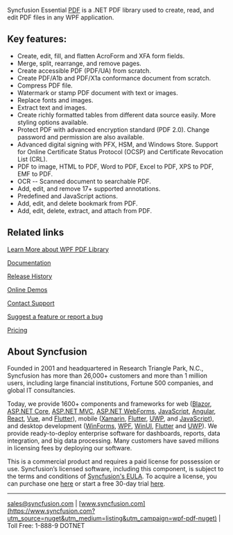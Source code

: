 Syncfusion Essential [PDF](https://www.syncfusion.com/pdf-framework/net?utm_source=nuget&utm_medium=listing&utm_campaign=wpf-pdf-nuget) is a .NET PDF library used to create, read, and edit PDF files in any WPF application.

## Key features:
* Create, edit, fill, and flatten AcroForm and XFA form fields.
* Merge, split, rearrange, and remove pages.
* Create accessible PDF (PDF/UA) from scratch.
* Create PDF/A1b and PDF/X1a conformance document from scratch.
* Compress PDF file.
* Watermark or stamp PDF document with text or images.
* Replace fonts and images.
* Extract text and images.
* Create richly formatted tables from different data source easily. More styling options available.
* Protect PDF with advanced encryption standard (PDF 2.0). Change password and permission are also available.
* Advanced digital signing with PFX, HSM, and Windows Store. Support for Online Certificate Status Protocol (OCSP) and Certificate Revocation List (CRL).
* PDF to image, HTML to PDF, Word to PDF, Excel to PDF, XPS to PDF, EMF to PDF.
* OCR -- Scanned document to searchable PDF.
* Add, edit, and remove 17+ supported annotations.
* Predefined and JavaScript actions.
* Add, edit, and delete bookmark from PDF.
* Add, edit, delete, extract, and attach from PDF.

## Related links
[Learn More about WPF PDF Library](https://www.syncfusion.com/pdf-framework/net?utm_source=nuget&utm_medium=listing&utm_campaign=wpf-pdf-nuget)

[Documentation](http://help.syncfusion.com/file-formats/pdf/?utm_source=nuget&utm_medium=listing&utm_campaign=wpf-pdf-nuget)

[Release History](https://help.syncfusion.com/wpf/release-notes/v19.4.0.50?utm_source=nuget&utm_medium=listing&utm_campaign=wpf-pdf-nuget)

[Online Demos](https://github.com/syncfusion/wpf-demos?utm_source=nuget&utm_medium=listing&utm_campaign=wpf-pdf-nuget)

[Contact Support](https://www.syncfusion.com/support/directtrac/incidents/newincident/?utm_source=nuget&utm_medium=listing&utm_campaign=wpf-pdf-nuget)

[Suggest a feature or report a bug](https://www.syncfusion.com/feedback/wpf?utm_source=nuget&utm_medium=listing&utm_campaign=wpf-pdf-nuget)

[Pricing](https://www.syncfusion.com/sales/products/wpf?utm_source=nuget&utm_medium=listing&utm_campaign=wpf-pdf-nuget)

## About Syncfusion
Founded in 2001 and headquartered in Research Triangle Park, N.C., Syncfusion has more than 26,000+ customers and more than 1 million users, including large financial institutions, Fortune 500 companies, and global IT consultancies.

Today, we provide 1600+ components and frameworks for web ([Blazor](https://www.syncfusion.com/blazor-components?utm_source=nuget&utm_medium=listing&utm_campaign=wpf-pdf-nuget), [ASP.NET Core](https://www.syncfusion.com/aspnet-core-ui-controls?utm_source=nuget&utm_medium=listing&utm_campaign=wpf-pdf-nuget), [ASP.NET MVC](https://www.syncfusion.com/aspnet-mvc-ui-controls?utm_source=nuget&utm_medium=listing&utm_campaign=wpf-pdf-nuget), [ASP.NET WebForms](https://www.syncfusion.com/jquery/aspnet-webforms-ui-controls?utm_source=nuget&utm_medium=listing&utm_campaign=wpf-pdf-nuget), [JavaScript](https://www.syncfusion.com/javascript-ui-controls?utm_source=nuget&utm_medium=listing&utm_campaign=wpf-pdf-nuget), [Angular](https://www.syncfusion.com/angular-ui-components?utm_source=nuget&utm_medium=listing&utm_campaign=wpf-pdf-nuget), [React](https://www.syncfusion.com/react-ui-components?utm_source=nuget&utm_medium=listing&utm_campaign=wpf-pdf-nuget), [Vue](https://www.syncfusion.com/vue-ui-components?utm_source=nuget&utm_medium=listing&utm_campaign=wpf-pdf-nuget), and [Flutter](https://www.syncfusion.com/flutter-widgets?utm_source=nuget&utm_medium=listing&utm_campaign=wpf-pdf-nuget)), mobile ([Xamarin](https://www.syncfusion.com/xamarin-ui-controls?utm_source=nuget&utm_medium=listing&utm_campaign=wpf-pdf-nuget), [Flutter](https://www.syncfusion.com/flutter-widgets?utm_source=nuget&utm_medium=listing&utm_campaign=wpf-pdf-nuget), [UWP](https://www.syncfusion.com/uwp-ui-controls?utm_source=nuget&utm_medium=listing&utm_campaign=wpf-pdf-nuget), and [JavaScript](https://www.syncfusion.com/javascript-ui-controls?utm_source=nuget&utm_medium=listing&utm_campaign=wpf-pdf-nuget)), and desktop development ([WinForms](https://www.syncfusion.com/winforms-ui-controls?utm_source=nuget&utm_medium=listing&utm_campaign=wpf-pdf-nuget), [WPF](https://www.syncfusion.com/wpf-ui-controls?utm_source=nuget&utm_medium=listing&utm_campaign=wpf-pdf-nuget), [WinUI](https://www.syncfusion.com/winui-controls?utm_source=nuget&utm_medium=listing&utm_campaign=wpf-pdf-nuget), [Flutter](https://www.syncfusion.com/flutter-widgets?utm_source=nuget&utm_medium=listing&utm_campaign=wpf-pdf-nuget) and [UWP](https://www.syncfusion.com/uwp-ui-controls?utm_source=nuget&utm_medium=listing&utm_campaign=wpf-pdf-nuget)). We provide ready-to-deploy enterprise software for dashboards, reports, data integration, and big data processing. Many customers have saved millions in licensing fees by deploying our software.


This is a commercial product and requires a paid license for possession or use. Syncfusion’s licensed software, including this component, is subject to the terms and conditions of [Syncfusion's EULA](https://www.syncfusion.com/eula/es/?utm_source=nuget&utm_medium=listing&utm_campaign=wpf-pdf-nuget). To acquire a license, you can purchase one [here]( https://www.syncfusion.com/sales/products?utm_source=nuget&utm_medium=listing&utm_campaign=wpf-pdf-nuget) or start a free 30-day trial [here](https://www.syncfusion.com/account/manage-trials/start-trials?utm_source=nuget&utm_medium=listing&utm_campaign=wpf-pdf-nuget).

___

[sales@syncfusion.com](mailto:sales@syncfusion.com?Subject=Syncfusion%20PDF%20WPF-%20NuGet) | [www.syncfusion.com](https://www.syncfusion.com?utm_source=nuget&utm_medium=listing&utm_campaign=wpf-pdf-nuget) | Toll Free: 1-888-9 DOTNET


